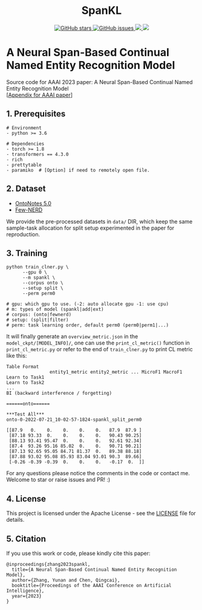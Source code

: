 <h1 align="center">SpanKL</h1>
<p align="center">
  <a href="https://github.com/Qznan/SpanKL">
    <img src="https://img.shields.io/github/stars/Qznan/SpanKL.svg?colorA=orange&colorB=orange&logo=github" alt="GitHub stars">
  </a>
  <a href="https://github.com/Qznan/SpanKL/issues">
        <img src="https://img.shields.io/github/issues/Qznan/SpanKL.svg"
             alt="GitHub issues">
  </a>
  <a href="https://github.com/Qznan/SpanKL/">
        <img src="https://img.shields.io/github/last-commit/Qznan/SpanKL.svg">
  </a>
   <a href="https://github.com/Qznan/SpanKL/blob/main/LICENSE">
        <img src="https://img.shields.io/github/license/Qznan/SpanKL.svg">
  </a>
  
</p>

# A Neural Span-Based Continual Named Entity Recognition Model

Source code for AAAI 2023 paper: A Neural Span-Based Continual Named Entity Recognition Model  
[[Appendix for AAAI paper](Paper_Appendix.pdf)]

## 1. Prerequisites

```
# Environment
- python >= 3.6

# Dependencies
- torch >= 1.8
- transformers == 4.3.0
- rich
- prettytable
- paramiko  # [Option] if need to remotely open file.
```


## 2. Dataset
- [OntoNotes 5.0](https://catalog.ldc.upenn.edu/LDC2013T19)
- [Few-NERD](https://ningding97.github.io/fewnerd)


We provide the pre-processed datasets in `data/` DIR, which keep the same sample-task allocation for split setup experimented in the paper for reproduction.

## 3. Training

```shell
python train_clner.py \
      --gpu 0 \
      --m spankl \
      --corpus onto \
      --setup split \
      --perm perm0
      
# gpu: which gpu to use. (-2: auto allocate gpu -1: use cpu)
# m: types of model (spankl|add|ext)
# corpus: (onto|fewnerd)
# setup: (split|filter)
# perm: task learning order, default perm0 (perm0|perm1|...)
```
It will finally generate an `overview_metric.json` in the `model_ckpt/[MODEL_INFO]/`, one can use the `print_cl_metric()` function in `print_cl_metric.py` or refer to the end of `train_clner.py` to print CL metric like this:
```angular2html
Table Format
                entity1_metric entity2_metric ... MicroF1 MacroF1
Learn to Task1
Learn to Task2
...
BI (backward interference / forgetting)

======onto======

***Test All***
onto-0-2022-07-21_10-02-57-1824-spankl_split_perm0

[[87.9   0.    0.    0.    0.    0.   87.9  87.9 ]
 [87.18 93.33  0.    0.    0.    0.   90.43 90.25]
 [88.13 93.41 95.47  0.    0.    0.   92.61 92.34]
 [87.4  93.26 95.16 85.02  0.    0.   90.71 90.21]
 [87.13 92.65 95.05 84.71 81.37  0.   89.38 88.18]
 [87.88 93.02 95.08 85.93 83.04 93.01 90.3  89.66]
 [-0.26 -0.39 -0.39  0.    0.    0.   -0.17  0.  ]]
```
For any questions please notice the comments in the code or contact me.  
Welcome to star or raise issues and PR! :)
## 4. License

This project is licensed under the Apache License - see the [LICENSE](LICENSE) file for details.

## 5. Citation

If you use this work or code, please kindly cite this paper:

```
@inproceedings{zhang2023spankl,
  title={A Neural Span-Based Continual Named Entity Recognition Model},
  author={Zhang, Yunan and Chen, Qingcai},
  booktitle={Proceedings of the AAAI Conference on Artificial Intelligence},
  year={2023}
}
```


